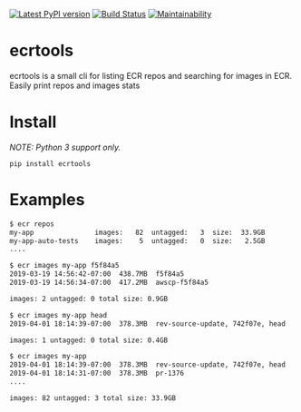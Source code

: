 [![Latest PyPI version](https://img.shields.io/pypi/v/ecrtools.svg)](https://pypi.python.org/pypi/ecrtools)
[![Build Status](https://travis-ci.org/boroivanov/ecr-tools.svg)](https://travis-ci.org/boroivanov/ecr-tools)
[![Maintainability](https://api.codeclimate.com/v1/badges/0dd8340bb879a7969cce/maintainability)](https://codeclimate.com/github/boroivanov/ecr-tools/maintainability)

# ecrtools

ecrtools is a small cli for listing ECR repos and searching for images in ECR. Easily print repos and images stats


# Install
*NOTE: Python 3 support only.*
```
pip install ecrtools
```

# Examples

```bash
$ ecr repos
my-app               images:   82  untagged:   3  size:  33.9GB
my-app-auto-tests    images:    5  untagged:   0  size:   2.5GB
....

$ ecr images my-app f5f84a5
2019-03-19 14:56:42-07:00  438.7MB  f5f84a5
2019-03-19 14:56:34-07:00  417.2MB  awscp-f5f84a5

images: 2 untagged: 0 total size: 0.9GB

$ ecr images my-app head
2019-04-01 18:14:39-07:00  378.3MB  rev-source-update, 742f07e, head

images: 1 untagged: 0 total size: 0.4GB

$ ecr images my-app
2019-04-01 18:14:39-07:00  378.3MB  rev-source-update, 742f07e, head
2019-04-01 18:14:31-07:00  378.3MB  pr-1376
....

images: 82 untagged: 3 total size: 33.9GB
```

